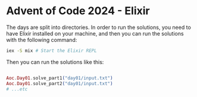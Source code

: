 # Advent of Code 2024 - Elixir

The days are split into directories. In order to run the solutions, you need to have Elixir installed on your machine, and then you can run the solutions with the following command:

```sh
iex -S mix # Start the Elixir REPL
```

Then you can run the solutions like this:

```elixir

Aoc.Day01.solve_part1("day01/input.txt")
Aoc.Day01.solve_part2("day01/input.txt")
# ...etc

```
